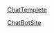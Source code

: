  [ChatTemplete](http://mixedcode.com/download/WebChatTemplate_New.zip)


 [ChatBotSite](http://mixedcode.com/Article/Index?aidx=1120)
